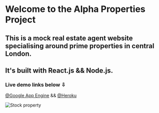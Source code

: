 # Welcome to the Alpha Properties Project

## This is a mock real estate agent website specialising around prime properties in central London.
## It's built with <strong>React.js</strong> && <strong>Node.js</strong>.

### Live demo links below &#x21e9;

[@Google App Engine](https://alpha-properties-app.appspot.com/) && [@Heroku](https://alpha-props.herokuapp.com/)

![Stock property](https://raw.githubusercontent.com/kodiri/alpha-props/master/src/frontend/common/images/header.jpg)
